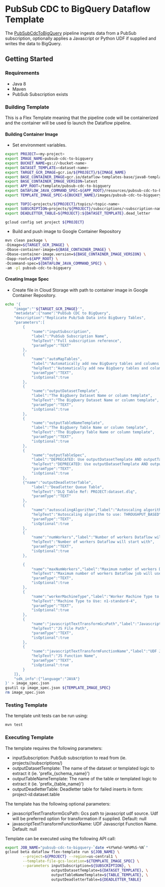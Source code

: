 # PubSub CDC to BigQuery Dataflow Template

The [PubSubCdcToBigQuery](src/main/java/com/google/cloud/teleport/v2/templates/PubSubCdcToBigQuery.java) pipeline 
ingests data from a PubSub subscription, optionally applies a Javascript or Python UDF if supplied 
and writes the data to BigQuery.

## Getting Started

### Requirements
* Java 8
* Maven
* PubSub Subscription exists

### Building Template
This is a Flex Template meaning that the pipeline code will be containerized and the container will be
used to launch the Dataflow pipeline.

#### Building Container Image
* Set environment variables.

```sh
export PROJECT=<my-project>
export IMAGE_NAME=pubsub-cdc-to-bigquery
export BUCKET_NAME=gs://<bucket-name>
export DATASET_TEMPLATE=<dataset-name>
export TARGET_GCR_IMAGE=gcr.io/${PROJECT}/${IMAGE_NAME}
export BASE_CONTAINER_IMAGE=gcr.io/dataflow-templates-base/java8-template-launcher-base
export BASE_CONTAINER_IMAGE_VERSION=latest
export APP_ROOT=/template/pubsub-cdc-to-bigquery
export DATAFLOW_JAVA_COMMAND_SPEC=${APP_ROOT}/resources/pubsub-cdc-to-bigquery-command-spec.json
export TEMPLATE_IMAGE_SPEC=${BUCKET_NAME}/images/pubsub-cdc-to-bigquery-image-spec.json

export TOPIC=projects/${PROJECT}/topics/<topic-name>
export SUBSCRIPTION=projects/${PROJECT}/subscriptions/<subscription-name>
export DEADLETTER_TABLE=${PROJECT}:${DATASET_TEMPLATE}.dead_letter

gcloud config set project ${PROJECT}
```

* Build and push image to Google Container Repository

```sh
mvn clean package \
-Dimage=${TARGET_GCR_IMAGE} \
-Dbase-container-image=${BASE_CONTAINER_IMAGE} \
-Dbase-container-image.version=${BASE_CONTAINER_IMAGE_VERSION} \
-Dapp-root=${APP_ROOT} \
-Dcommand-spec=${DATAFLOW_JAVA_COMMAND_SPEC} \
-am -pl pubsub-cdc-to-bigquery
```

#### Creating Image Spec

* Create file in Cloud Storage with path to container image in Google Container Repository.
```sh
echo '{
    "image":"'${TARGET_GCR_IMAGE}'",
    "metadata":{"name":"PubSub CDC to BigQuery",
    "description":"Replicate Pub/Sub Data into BigQuery Tables",
    "parameters":[
        {
            "name":"inputSubscription",
            "label":"PubSub Subscription Name",
            "helpText":"Full subscription reference",
            "paramType":"TEXT"
        },
        {
            "name":"autoMapTables",
            "label":"Automatically add new BigQuery tables and columns as they appear",
            "helpText":"Automatically add new BigQuery tables and columns as they appear",
            "paramType":"TEXT",
            "isOptional":true
        },
        {
            "name":"outputDatasetTemplate",
            "label":"The BigQuery Dataset Name or column template",
            "helpText":"The BigQuery Dataset Name or column template",
            "paramType":"TEXT",
            "isOptional":true
        },
        {
            "name":"outputTableNameTemplate",
            "label":"The BigQuery Table Name or column template",
            "helpText":"The BigQuery Table Name or column template",
            "paramType":"TEXT",
            "isOptional":true
        },
        {
            "name":"outputTableSpec",
            "label":"DEPRECATED: Use outputDatasetTemplate AND outputTableNameTemplate",
            "helpText":"DEPRECATED: Use outputDatasetTemplate AND outputTableNameTemplate",
            "paramType":"TEXT",
            "isOptional":true
        },
        {"name":"outputDeadletterTable",
            "label":"Deadletter Queue Table",
            "helpText":"DLQ Table Ref: PROJECT:dataset.dlq",
            "paramType":"TEXT"
        },
        {
            "name":"autoscalingAlgorithm","label":"Autoscaling algorithm to use",
            "helpText":"Autoscaling algorithm to use: THROUGHPUT_BASED",
            "paramType":"TEXT",
            "isOptional":true
        },
        {
            "name":"numWorkers","label":"Number of workers Dataflow will start with",
            "helpText":"Number of workers Dataflow will start with",
            "paramType":"TEXT",
            "isOptional":true
        },

        {
            "name":"maxNumWorkers","label":"Maximum number of workers Dataflow job will use",
            "helpText":"Maximum number of workers Dataflow job will use",
            "paramType":"TEXT",
            "isOptional":true
        },
        {
            "name":"workerMachineType","label":"Worker Machine Type to use in Dataflow Job",
            "helpText":"Machine Type to Use: n1-standard-4",
            "paramType":"TEXT",
            "isOptional":true
        },
        {
            "name":"javascriptTextTransformGcsPath","label":"Javascript File Path",
            "helpText":"JS File Path",
            "paramType":"TEXT",
            "isOptional":true
        },
        {
            "name":"javascriptTextTransformFunctionName","label":"UDF Javascript Function Name",
            "helpText":"JS Function Name",
            "paramType":"TEXT",
            "isOptional":true
        }
    ]},
    "sdk_info":{"language":"JAVA"}
}' > image_spec.json
gsutil cp image_spec.json ${TEMPLATE_IMAGE_SPEC}
rm image_spec.json
```

### Testing Template

The template unit tests can be run using:
```sh
mvn test
```

### Executing Template

The template requires the following parameters:
* inputSubscription: PubSub subscription to read from (ie. projects/<project-id>/subscriptions/<subscription-name>)
* outputDatasetTemplate: The name of the dataset or templated logic to extract it (ie. 'prefix_{schema_name}')
* outputTableNameTemplate: The name of the table or templated logic to extract it (ie. 'prefix_{table_name}')
* outputDeadletterTable: Deadletter table for failed inserts in form: project-id:dataset.table

The template has the following optional parameters:
* javascriptTextTransformGcsPath: Gcs path to javascript udf source. Udf will be preferred option for transformation if supplied. Default: null
* javascriptTextTransformFunctionName: UDF Javascript Function Name. Default: null

Template can be executed using the following API call:
```sh
export JOB_NAME="pubsub-cdc-to-bigquery-`date +%Y%m%d-%H%M%S-%N`"
gcloud beta dataflow flex-template run ${JOB_NAME} \
        --project=${PROJECT} --region=us-central1 \
        --template-file-gcs-location=${TEMPLATE_IMAGE_SPEC} \
        --parameters inputSubscription=${SUBSCRIPTION}, \
                     outputDatasetTemplate=${DATASET_TEMPLATE}, \
                     outputTableNameTemplate=${TABLE_TEMPLATE}, \
                     outputDeadletterTable=${DEADLETTER_TABLE}
```
